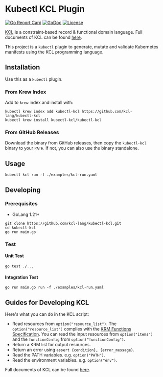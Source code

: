 # Kubectl KCL Plugin

[![Go Report Card](https://goreportcard.com/badge/github.com/kcl-lang/kubectl-kcl)](https://goreportcard.com/report/github.com/kcl-lang/kubectl-kcl)
[![GoDoc](https://godoc.org/github.com/kcl-lang/kubectl-kcl?status.svg)](https://godoc.org/github.com/kcl-lang/kubectl-kcl)
[![License](https://img.shields.io/badge/License-Apache%202.0-blue.svg)](https://github.com/kcl-lang/kubectl-kcl/blob/main/LICENSE)

[KCL](https://github.com/kcl-lang/kcl) is a constraint-based record & functional domain language. Full documents of KCL can be found [here](https://kcl-lang.io/).

This project is a `kubectl` plugin to generate, mutate and validate Kubernetes manifests using the KCL programming language.

## Installation

Use this as a `kubectl` plugin.

### From Krew Index

Add to `krew` index and install with:

```shell
kubectl krew index add kubectl-kcl https://github.com/kcl-lang/kubectl-kcl
kubectl krew install kubectl-kcl/kubectl-kcl
```

### From GitHub Releases

Download the binary from GitHub releases, then copy the `kubectl-kcl` binary to your `PATH`. If not, you can also use the binary standalone.

## Usage

```shell
kubectl kcl run -f ./examples/kcl-run.yaml
```

## Developing

### Prerequisites

+ GoLang 1.21+

```shell
git clone https://github.com/kcl-lang/kubectl-kcl.git
cd kubectl-kcl
go run main.go
```

### Test

#### Unit Test

```shell
go test ./...
```

#### Integration Test

```shell
go run main.go run -f ./examples/kcl-run.yaml
```

## Guides for Developing KCL

Here's what you can do in the KCL script:

+ Read resources from `option("resource_list")`. The `option("resource_list")` complies with the [KRM Functions Specification](https://github.com/kubernetes-sigs/kustomize/blob/master/cmd/config/docs/api-conventions/functions-spec.md#krm-functions-specification). You can read the input resources from `option("items")` and the `functionConfig` from `option("functionConfig")`.
+ Return a KRM list for output resources.
+ Return an error using `assert {condition}, {error_message}`.
+ Read the PATH variables. e.g. `option("PATH")`.
+ Read the environment variables. e.g. `option("env")`.

Full documents of KCL can be found [here](https://kcl-lang.io/).
